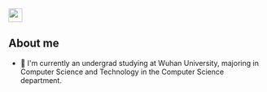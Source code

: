 <img src="https://user-images.githubusercontent.com/5679180/79618120-0daffb80-80be-11ea-819e-d2b0fa904d07.gif" width="27px"/>

## About me
- 🏫 I'm currently an undergrad studying at Wuhan University, majoring in Computer Science and Technology in the Computer Science department.
   

